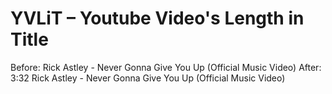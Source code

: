 # YVLiT – Youtube Video's Length in Title

Before: Rick Astley - Never Gonna Give You Up (Official Music Video)
After: 3:32 Rick Astley - Never Gonna Give You Up (Official Music Video)